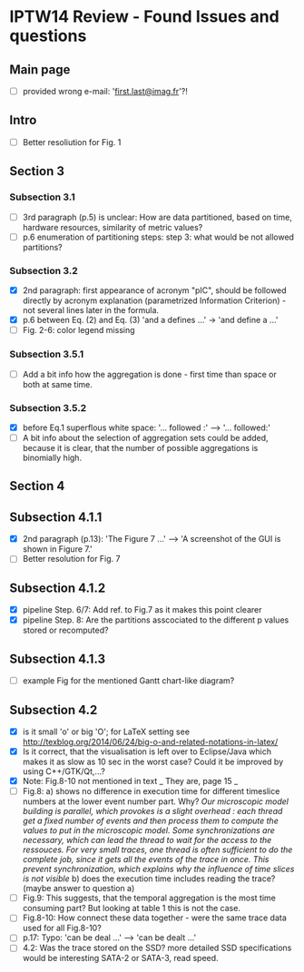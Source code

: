 # IPTW14 Review - Found Issues and questions

## Main page

- [ ] provided wrong e-mail: 'first.last@imag.fr'?!

## Intro 
- [ ] Better resoliution for Fig. 1

## Section 3

### Subsection 3.1

- [ ] 3rd paragraph (p.5) is unclear: How are data partitioned, based on time, hardware resources, similarity of metric values?
- [ ] p.6 enumeration of partitioning steps: step 3: what would be not allowed partitions?

### Subsection 3.2

- [X] 2nd paragraph: first appearance of acronym "pIC", should be followed directly by acronym explanation (parametrized Information Criterion) - not several lines later in the formula.
- [X] p.6 between Eq. (2) and Eq. (3) 'and a defines ...' -> 'and define a ...'
- [ ] Fig. 2-6: color legend missing

### Subsection 3.5.1

- [ ] Add a bit info how the aggregation is done - first time than space or both at same time.

### Subsection 3.5.2

- [X] before Eq.1 superflous white space: '... followed :' --> '... followed:'
- [ ] A bit info about the selection of aggregation sets could be added, because it is clear, that the number of possible aggregations is binomially high.

## Section 4

## Subsection 4.1.1

- [X] 2nd paragraph (p.13): 'The Figure 7 ...' --> 'A screenshot of the GUI is shown in Figure 7.'
- [ ] Better resolution for Fig. 7 

## Subsection 4.1.2

- [X] pipeline Step. 6/7: Add ref. to Fig.7 as it makes this point clearer
- [X] pipeline Step. 8: Are the partitions asscociated to the different p values stored or recomputed?

## Subsection 4.1.3

- [ ] example Fig for the mentioned Gantt chart-like diagram?

## Subsection 4.2

- [X] is it small 'o' or big 'O'; for LaTeX setting see http://texblog.org/2014/06/24/big-o-and-related-notations-in-latex/
- [X] Is it correct, that the visualisation is left over to Eclipse/Java which makes it as slow as 10 sec in the worst case? Could it be improved by using C++/GTK/Qt,...?
- [X] Note: Fig.8-10 not mentioned in text
_ They are, page 15 _
- [ ] Fig.8:
  a) shows no difference in execution time for different timeslice numbers at the lower event number part. Why?
_Our microscopic model building is parallel, which provokes is a slight overhead : each thread get a fixed number of events and then process them to compute the values to put in the microscopic model. Some synchronizations are necessary, which can lead the thread to wait for the access to the ressouces. For very small traces, one thread is often sufficient to do the complete job, since it gets all the events of the trace in once. This prevent synchronization, which explains why the influence of time slices is not visible_
  b) does the execution time includes reading the trace? (maybe answer to question a)
- [ ] Fig.9: This suggests, that the temporal aggregation is the most time consuming part? But looking at table 1 this is not the case.
- [ ] Fig.8-10: How connect these data together - were the same trace data used for all Fig.8-10?
- [ ] p.17: Typo: 'can be deal ...' --> 'can be dealt ...'
- [ ] 4.2: Was the trace stored on the SSD? more detailed SSD specifications would be interesting SATA-2 or SATA-3, read speed.
